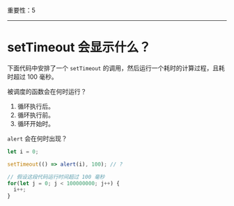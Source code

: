 重要性：5

---

# setTimeout 会显示什么？

下面代码中安排了一个 `setTimeout` 的调用，然后运行一个耗时的计算过程，且耗时超过 100 毫秒。

被调度的函数会在何时运行？

1. 循环执行后。
2. 循环执行前。
3. 循环开始时。


`alert` 会在何时出现？

```js
let i = 0;

setTimeout(() => alert(i), 100); // ?

// 假设这段代码运行时间超过 100 毫秒
for(let j = 0; j < 100000000; j++) {
  i++; 
}
```
